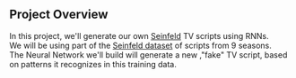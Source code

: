 ## Project Overview


In this project, we'll generate our own [Seinfeld](https://en.wikipedia.org/wiki/Seinfeld) TV scripts using RNNs.  
We will be using part of the [Seinfeld dataset](https://www.kaggle.com/thec03u5/seinfeld-chronicles#scripts.csv) of scripts from 9 seasons.  
The Neural Network we'll build will generate a new ,"fake" TV script, based on patterns it recognizes in this training data.
